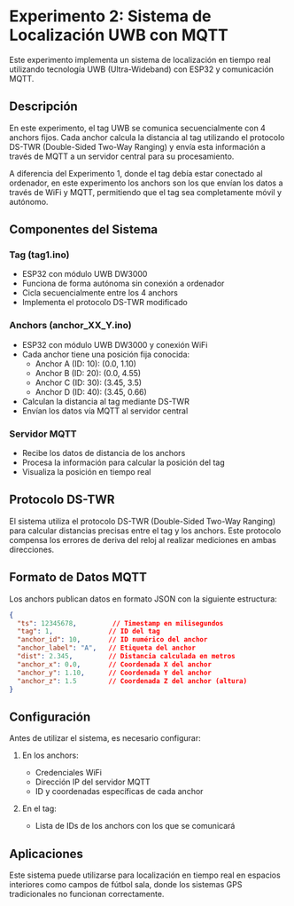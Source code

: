 # Experimento 2: Sistema de Localización UWB con MQTT

Este experimento implementa un sistema de localización en tiempo real utilizando tecnología UWB (Ultra-Wideband) con ESP32 y comunicación MQTT.

## Descripción

En este experimento, el tag UWB se comunica secuencialmente con 4 anchors fijos. Cada anchor calcula la distancia al tag utilizando el protocolo DS-TWR (Double-Sided Two-Way Ranging) y envía esta información a través de MQTT a un servidor central para su procesamiento.

A diferencia del Experimento 1, donde el tag debía estar conectado al ordenador, en este experimento los anchors son los que envían los datos a través de WiFi y MQTT, permitiendo que el tag sea completamente móvil y autónomo.

## Componentes del Sistema

### Tag (tag1.ino)
- ESP32 con módulo UWB DW3000
- Funciona de forma autónoma sin conexión a ordenador
- Cicla secuencialmente entre los 4 anchors
- Implementa el protocolo DS-TWR modificado

### Anchors (anchor_XX_Y.ino)
- ESP32 con módulo UWB DW3000 y conexión WiFi
- Cada anchor tiene una posición fija conocida:
  - Anchor A (ID: 10): (0.0, 1.10)
  - Anchor B (ID: 20): (0.0, 4.55)
  - Anchor C (ID: 30): (3.45, 3.5)
  - Anchor D (ID: 40): (3.45, 0.66)
- Calculan la distancia al tag mediante DS-TWR
- Envían los datos vía MQTT al servidor central

### Servidor MQTT
- Recibe los datos de distancia de los anchors
- Procesa la información para calcular la posición del tag
- Visualiza la posición en tiempo real

## Protocolo DS-TWR

El sistema utiliza el protocolo DS-TWR (Double-Sided Two-Way Ranging) para calcular distancias precisas entre el tag y los anchors. Este protocolo compensa los errores de deriva del reloj al realizar mediciones en ambas direcciones.

## Formato de Datos MQTT

Los anchors publican datos en formato JSON con la siguiente estructura:

```json
{
  "ts": 12345678,         // Timestamp en milisegundos
  "tag": 1,              // ID del tag
  "anchor_id": 10,       // ID numérico del anchor
  "anchor_label": "A",   // Etiqueta del anchor
  "dist": 2.345,         // Distancia calculada en metros
  "anchor_x": 0.0,       // Coordenada X del anchor
  "anchor_y": 1.10,      // Coordenada Y del anchor
  "anchor_z": 1.5        // Coordenada Z del anchor (altura)
}
```

## Configuración

Antes de utilizar el sistema, es necesario configurar:

1. En los anchors:
   - Credenciales WiFi
   - Dirección IP del servidor MQTT
   - ID y coordenadas específicas de cada anchor

2. En el tag:
   - Lista de IDs de los anchors con los que se comunicará

## Aplicaciones

Este sistema puede utilizarse para localización en tiempo real en espacios interiores como campos de fútbol sala, donde los sistemas GPS tradicionales no funcionan correctamente.
